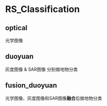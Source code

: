 # RS_Classification

## optical

光学图像

## duoyuan 

灰度图像 & SAR图像 分别做地物分类

## fusion_duoyuan

光学图像、灰度图像和SAR图像**融合**后做地物分类